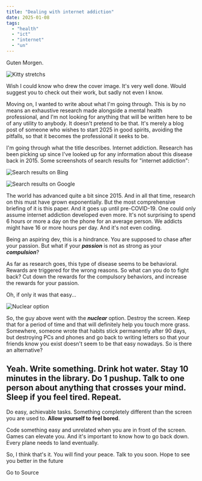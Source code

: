 ```yaml
---
title: "Dealing with internet addiction"
date: 2025-01-08
tags: 
  - "health"
  - "ict"
  - "internet"
  - "un"
---
```


Guten Morgen.

![Kitty stretchs](https://media2.dev.to/dynamic/image/width=800%2Cheight=%2Cfit=scale-down%2Cgravity=auto%2Cformat=auto/https%3A%2F%2Fdev-to-uploads.s3.amazonaws.com%2Fuploads%2Farticles%2Fwsjqfjhcbr5p8ysj2pdw.gif)

Wish I could know who drew the cover image. It's very well done. Would suggest you to check out their work, but sadly not even I know.

Moving on, I wanted to write about what I'm going through. This is by no means an exhaustive research made alongside a mental health professional, and I'm not looking for anything that will be written here to be of any utility to anybody. It doesn't pretend to be that. It's merely a blog post of someone who wishes to start 2025 in good spirits, avoiding the pitfalls, so that it becomes the professional it seeks to be.

I'm going through what the title describes. Internet addiction. Research has been picking up since I've looked up for any information about this disease back in 2015. Some screenshots of search results for "internet addiction":

![Search results on Bing](https://media2.dev.to/dynamic/image/width=800%2Cheight=%2Cfit=scale-down%2Cgravity=auto%2Cformat=auto/https%3A%2F%2Fdev-to-uploads.s3.amazonaws.com%2Fuploads%2Farticles%2Fn16lda8hzde5mqkysxw4.png)

![Search results on Google](https://media2.dev.to/dynamic/image/width=800%2Cheight=%2Cfit=scale-down%2Cgravity=auto%2Cformat=auto/https%3A%2F%2Fdev-to-uploads.s3.amazonaws.com%2Fuploads%2Farticles%2Fhi2bdi8p9y4vfd4j08el.png)

The world has advanced quite a bit since 2015. And in all that time, research on this must have grown exponentially. But the most comprehensive briefing of it is this paper. And it goes up until pre-COVID-19. One could only assume internet addiction developed even more. It's not surprising to spend 6 hours or more a day on the phone for an average person. We addicts might have 16 or more hours per day. And it's not even coding.

Being an aspiring dev, this is a hindrance. You are supposed to chase after your passion. But what if your **_passion_** is not as strong as your **_compulsion_**?

As far as research goes, this type of disease seems to be behavioral. Rewards are triggered for the wrong reasons. So what can you do to fight back? Cut down the rewards for the compulsory behaviors, and increase the rewards for your passion.

Oh, if only it was that easy...

![Nuclear option](https://media2.dev.to/dynamic/image/width=800%2Cheight=%2Cfit=scale-down%2Cgravity=auto%2Cformat=auto/https%3A%2F%2Fdev-to-uploads.s3.amazonaws.com%2Fuploads%2Farticles%2Fdd3ao5xmal13c9o6f31q.gif)

So, the guy above went with the _**nuclear**_ option. Destroy the screen. Keep that for a period of time and that will definitely help you touch more grass. Somewhere, someone wrote that habits stick permanently after 90 days, but destroying PCs and phones and go back to writing letters so that your friends know you exist doesn't seem to be that easy nowadays. So is there an alternative?

## Yeah. Write something. Drink hot water. Stay 10 minutes in the library. Do 1 pushup. Talk to one person about anything that crosses your mind. Sleep if you feel tired. Repeat.

Do easy, achievable tasks. Something completely different than the screen you are used to. **Allow yourself to feel bored**.

Code something easy and unrelated when you are in front of the screen. Games can elevate you. And it's important to know how to go back down. Every plane needs to land eventually.

So, I think that's it. You will find your peace. Talk to you soon. Hope to see you better in the future

Go to Source
